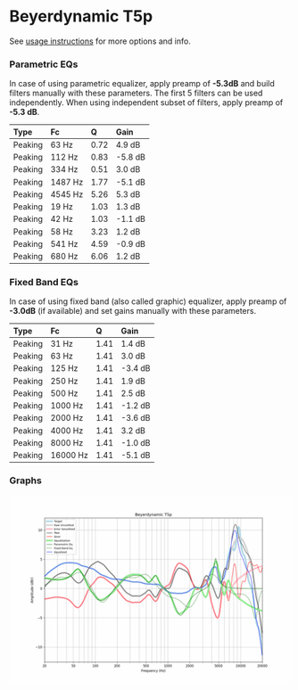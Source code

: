 # Beyerdynamic T5p
See [usage instructions](https://github.com/jaakkopasanen/AutoEq#usage) for more options and info.

### Parametric EQs
In case of using parametric equalizer, apply preamp of **-5.3dB** and build filters manually
with these parameters. The first 5 filters can be used independently.
When using independent subset of filters, apply preamp of **-5.3 dB**.

| Type    | Fc      |    Q | Gain    |
|:--------|:--------|:-----|:--------|
| Peaking | 63 Hz   | 0.72 | 4.9 dB  |
| Peaking | 112 Hz  | 0.83 | -5.8 dB |
| Peaking | 334 Hz  | 0.51 | 3.0 dB  |
| Peaking | 1487 Hz | 1.77 | -5.1 dB |
| Peaking | 4545 Hz | 5.26 | 5.3 dB  |
| Peaking | 19 Hz   | 1.03 | 1.3 dB  |
| Peaking | 42 Hz   | 1.03 | -1.1 dB |
| Peaking | 58 Hz   | 3.23 | 1.2 dB  |
| Peaking | 541 Hz  | 4.59 | -0.9 dB |
| Peaking | 680 Hz  | 6.06 | 1.2 dB  |

### Fixed Band EQs
In case of using fixed band (also called graphic) equalizer, apply preamp of **-3.0dB**
(if available) and set gains manually with these parameters.

| Type    | Fc       |    Q | Gain    |
|:--------|:---------|:-----|:--------|
| Peaking | 31 Hz    | 1.41 | 1.4 dB  |
| Peaking | 63 Hz    | 1.41 | 3.0 dB  |
| Peaking | 125 Hz   | 1.41 | -3.4 dB |
| Peaking | 250 Hz   | 1.41 | 1.9 dB  |
| Peaking | 500 Hz   | 1.41 | 2.5 dB  |
| Peaking | 1000 Hz  | 1.41 | -1.2 dB |
| Peaking | 2000 Hz  | 1.41 | -3.6 dB |
| Peaking | 4000 Hz  | 1.41 | 3.2 dB  |
| Peaking | 8000 Hz  | 1.41 | -1.0 dB |
| Peaking | 16000 Hz | 1.41 | -5.1 dB |

### Graphs
![](./Beyerdynamic%20T5p.png)